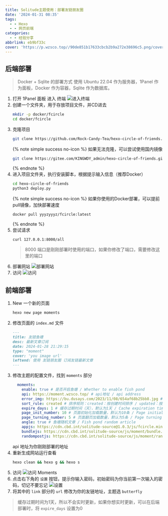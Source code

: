 ```yaml
---
title: Solitude主题使用：部署友链朋友圈
date: '2024-01-31 08:35'
tags:
  - - Hexo
  - - 网页前端
categories:
  - - 经验分享
abbrlink: eb9bf33c
cover: 'https://p.wzsco.top//90de851b17633cbcb2b9a272e38696c5.png/cover'
---
```


## 后端部署
> Docker + Sqlite 的部署方式
> 使用 Ubuntu 22.04 作为服务器，1Panel 作为面板，Docker 作为容器，Sqlite 作为数据库。

1. 打开 1Panel 面板 进入 终端
    ![进入终端](https://p.wzsco.top//6da1fd51bfe90e8eb3b3b6271ece2fe8.gif/blogimg.gif)
2. 创建一个文件夹，用于存放项目文件，并CD进去
    ```bash
    mkdir -p docker/fcircle
    cd docker/fcircle
    ```
3. 克隆项目
    ```bash
    git clone https://github.com/Rock-Candy-Tea/hexo-circle-of-friends.git
    ```
    {% note simple success no-icon %}
    如果无法克隆，可以尝试使用国内镜像
    ```bash
    git clone https://gitee.com/KINGWDY_admin/hexo-circle-of-friends.git
    ```
    {% endnote %}
4. 进入项目文件夹，执行安装脚本，根据提示输入信息（推荐Docker）
    ```bash
    cd hexo-circle-of-friends
    python3 deploy.py
    ```
    {% note simple success no-icon %}
    如果你使用的Docker部署，可以提前pull镜像，加快部署速度
    ```bash
   docker pull yyyzyyyz/fcircle:latest
    ```
    {% endnote %}
5. 尝试请求
    ```bash
    curl 127.0.0.1:8000/all
    ```
   > 8000 端口是刚刚部署时使用的端口，如果你修改了端口，需要修改这里的端口
6. 部署网站
    ![部署网站](https://p.wzsco.top//cb6965c3da6324350741cf1f2a133f89.png/blogimg)
7. 访问
    ![访问](https://p.wzsco.top//269336c5efde981fc3f7f2d4f0da2eff.png/blogimg)

## 前端部署

1. New 一个新的页面
    ```bash
    hexo new page moments
    ```
2. 修改页面的 `index.md` 文件
    ```markdown
    ---
    title: 友链鱼塘
    desc: 最新文章订阅
    date: 2024-01-28 21:29:15
    type: "moment"
    cover: 'you image url'
    leftend: 使用 友链朋友圈 订阅友链最新文章
    ---
    ```
3. 修改主题的配置文件，找到 `moments` 部分
    ```yaml
      moments:
        enable: true # 是否开启鱼塘 / Whether to enable fish pond
        api: https://moment.wzsco.top/ # api地址 / api address
        error_img: https://bu.dusays.com/2023/11/08/654af68b25bb8.jpg # 加载失败显示图片 / Loading failed display image
        sort_rule: created # 排序规则：created：按创建时间排序 / updated：按更新时间排序 : Sort rule: created: Sort by creation time / updated: Sort by update time
        expire_days: 1 # 缓存过期时间（天），默认为1天 / Cache expiration time (days), default is 1 day
        page_init_number: 10 # 页面初始化加载数量，默认为10条 / Page initialization loading quantity, default is 10
        page_turning_number: 5 # 页面翻页加载数量，默认为5条 / Page turning loading quantity, default is 5
        angle: true # 鱼塘随机文章 / Fish pond random article
        appjs: https://cdn.cbd.int/solitude-source@1.0.3/js/fcircle.min.js # 鱼塘js / Fish pond js
        bundlejs: https://cdn.cbd.int/solitude-source/js/moment/bundle.min.js # 鱼塘js / Fish pond js
        randompostjs: https://cdn.cbd.int/solitude-source/js/moment/random_post.min.js # 鱼塘js / Fish pond js
    ```
   api 地址为你刚刚部署的地址
4. 重新生成网站运行查看
    ```bash
    hexo clean && hexo g && hexo s
    ```
5. 访问
    ![访问 Moments ](https://p.wzsco.top//34400cb55cb61aa8bc273c9d4ce582f5.png/blogimg)
6. 点击右下角的 `设置` 按钮，提示你输入密码，初始密码为你当前第一次输入的密码，切记不要忘记
    ![设置](https://p.wzsco.top//9e93f3547318e3fe01716a641c05cc99.png/blogimg)
7. 将其中的 `link` 部分的 `url` 修改为你的友链地址，主题选 `butterfly`

> 缓存过期时间为1天，所以不会实时更新，如果你想实时更新，可以在后端部署时，将 `expire_days` 设置为0